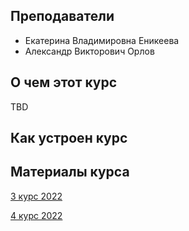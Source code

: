 ## Преподаватели

* Екатерина Владимировна Еникеева
* Александр Викторович Орлов

## О чем этот курс
TBD

## Как устроен курс

## Материалы курса
[3 курс 2022](https://github.com/named-entity/hse-nlp/tree/master/3rd_year)

[4 курс 2022](https://github.com/named-entity/hse-nlp/tree/master/4th_year)
